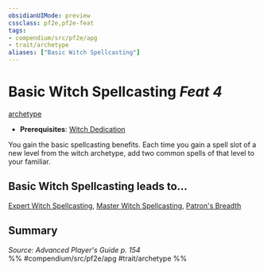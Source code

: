 ```yaml
---
obsidianUIMode: preview
cssclass: pf2e,pf2e-feat
tags:
- compendium/src/pf2e/apg
- trait/archetype
aliases: ["Basic Witch Spellcasting"]
---
```

# Basic Witch Spellcasting  *Feat 4*  
[archetype](../../rules/traits/archetype.md)  

- **Prerequisites**: [Witch Dedication](witch-dedication-apg.md)

You gain the basic spellcasting benefits. Each time you gain a spell slot of a new level from the witch archetype, add two common spells of that level to your familiar.

## Basic Witch Spellcasting leads to...

[Expert Witch Spellcasting](expert-witch-spellcasting-apg.md), [Master Witch Spellcasting](master-witch-spellcasting-apg.md), [Patron's Breadth](patrons-breadth-apg.md)

## Summary

*Source: Advanced Player's Guide p. 154*  
%% #compendium/src/pf2e/apg #trait/archetype %%